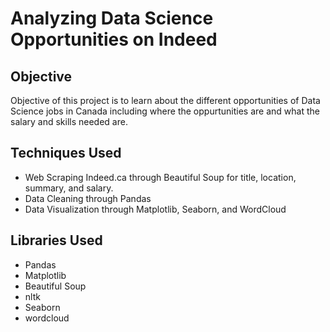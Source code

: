 # Analyzing Data Science Opportunities on Indeed

## Objective
Objective of this project is to learn about the different opportunities of Data Science jobs in Canada including where the oppurtunities are and what the salary and skills needed are. 

## Techniques Used
* Web Scraping Indeed.ca through Beautiful Soup for title, location, summary, and salary.
* Data Cleaning through Pandas
* Data Visualization through Matplotlib, Seaborn, and WordCloud

## Libraries Used
* Pandas
* Matplotlib
* Beautiful Soup
* nltk
* Seaborn
* wordcloud

